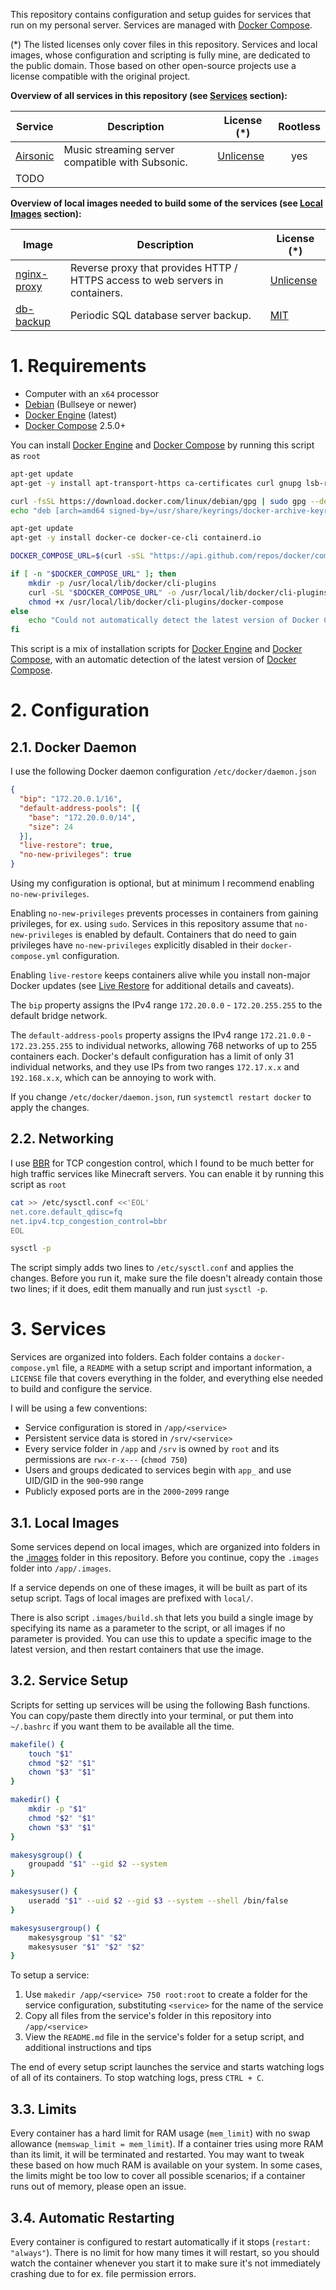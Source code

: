 This repository contains configuration and setup guides for services that run on my personal server. Services are managed with [Docker Compose](https://docs.docker.com/compose/).

(*) The listed licenses only cover files in this repository. Services and local images, whose configuration and scripting is fully mine, are dedicated to the public domain. Those based on other open-source projects use a license compatible with the original project.

**Overview of all services in this repository (see [Services](#3-services) section):**

| Service              | Description                                      | License (*)                   | Rootless |
|----------------------|--------------------------------------------------|-------------------------------|:--------:|
| [Airsonic](airsonic) | Music streaming server compatible with Subsonic. | [Unlicense](airsonic/LICENSE) |   yes    |
| TODO                 |                                                  |                               |          |

**Overview of local images needed to build some of the services (see [Local Images](#31-local-images) section):**

| Image                              | Description                                                                   | License (*)                              |
|------------------------------------|-------------------------------------------------------------------------------|------------------------------------------|
| [nginx-proxy](.images/nginx-proxy) | Reverse proxy that provides HTTP / HTTPS access to web servers in containers. | [Unlicense](.images/nginx-proxy/LICENSE) |
| [db-backup](.images/db-backup)     | Periodic SQL database server backup.                                          | [MIT](.images/db-backup/LICENSE)         |

# 1. Requirements

- Computer with an `x64` processor
- [Debian](https://www.debian.org/) (Bullseye or newer)
- [Docker Engine](https://docs.docker.com/engine/install/debian/) (latest)
- [Docker Compose](https://docs.docker.com/compose/install/) 2.5.0+

You can install [Docker Engine](https://docs.docker.com/engine/install/debian/) and [Docker Compose](https://docs.docker.com/compose/install/) by running this script as `root`

```bash
apt-get update
apt-get -y install apt-transport-https ca-certificates curl gnupg lsb-release

curl -fsSL https://download.docker.com/linux/debian/gpg | sudo gpg --dearmor -o /usr/share/keyrings/docker-archive-keyring.gpg
echo "deb [arch=amd64 signed-by=/usr/share/keyrings/docker-archive-keyring.gpg] https://download.docker.com/linux/debian $(lsb_release -cs) stable" | sudo tee /etc/apt/sources.list.d/docker.list > /dev/null

apt-get update
apt-get -y install docker-ce docker-ce-cli containerd.io

DOCKER_COMPOSE_URL=$(curl -sSL "https://api.github.com/repos/docker/compose/releases/latest" | grep -Eo "\"https://github.com/docker/compose/releases/download/(.*)/docker-compose-linux-x86_64\"" | sed -e 's|^"||' -e 's|"$||')

if [ -n "$DOCKER_COMPOSE_URL" ]; then
    mkdir -p /usr/local/lib/docker/cli-plugins
    curl -SL "$DOCKER_COMPOSE_URL" -o /usr/local/lib/docker/cli-plugins/docker-compose
    chmod +x /usr/local/lib/docker/cli-plugins/docker-compose
else
    echo "Could not automatically detect the latest version of Docker Compose!"
fi
```

This script is a mix of installation scripts for [Docker Engine](https://docs.docker.com/engine/install/debian/) and [Docker Compose](https://docs.docker.com/compose/install/), with an automatic detection of the latest version of [Docker Compose](https://docs.docker.com/compose/install/).

# 2. Configuration

## 2.1. Docker Daemon

I use the following Docker daemon configuration `/etc/docker/daemon.json`

```json
{
  "bip": "172.20.0.1/16",
  "default-address-pools": [{
    "base": "172.20.0.0/14",
    "size": 24
  }],
  "live-restore": true,
  "no-new-privileges": true
}
```

Using my configuration is optional, but at minimum I recommend enabling `no-new-privileges`.

Enabling `no-new-privileges` prevents processes in containers from gaining privileges, for ex. using `sudo`. Services in this repository assume that `no-new-privileges` is enabled by default. Containers that do need to gain privileges have `no-new-privileges` explicitly disabled in their `docker-compose.yml` configuration.

Enabling `live-restore` keeps containers alive while you install non-major Docker updates (see [Live Restore](https://docs.docker.com/config/containers/live-restore/) for additional details and caveats).

The `bip` property assigns the IPv4 range `172.20.0.0` - `172.20.255.255` to the default bridge network.

The `default-address-pools` property assigns the IPv4 range `172.21.0.0` - `172.23.255.255` to individual networks, allowing 768 networks of up to 255 containers each. Docker's default configuration has a limit of only 31 individual networks, and they use IPs from two ranges `172.17.x.x` and `192.168.x.x`, which can be annoying to work with.

If you change `/etc/docker/daemon.json`, run `systemctl restart docker` to apply the changes.

## 2.2. Networking

I use [BBR](https://github.com/google/bbr) for TCP congestion control, which I found to be much better for high traffic services like Minecraft servers. You can enable it by running this script as `root`

```bash
cat >> /etc/sysctl.conf <<'EOL'
net.core.default_qdisc=fq
net.ipv4.tcp_congestion_control=bbr
EOL

sysctl -p
```

The script simply adds two lines to `/etc/sysctl.conf` and applies the changes. Before you run it, make sure the file doesn't already contain those two lines; if it does, edit them manually and run just `sysctl -p`.

# 3. Services

Services are organized into folders. Each folder contains a `docker-compose.yml` file, a `README` with a setup script and important information, a `LICENSE` file that covers everything in the folder, and everything else needed to build and configure the service.

I will be using a few conventions:

- Service configuration is stored in `/app/<service>`
- Persistent service data is stored in `/srv/<service>`
- Every service folder in `/app` and `/srv` is owned by `root` and its permissions are `rwx-r-x---` (`chmod 750`)
- Users and groups dedicated to services begin with `app_` and use UID/GID in the `900`-`990` range
- Publicly exposed ports are in the `2000`-`2099` range

## 3.1. Local Images

Some services depend on local images, which are organized into folders in the [.images](.images) folder in this repository. Before you continue, copy the `.images` folder into `/app/.images`.

If a service depends on one of these images, it will be built as part of its setup script. Tags of local images are prefixed with `local/`.

There is also script `.images/build.sh` that lets you build a single image by specifying its name as a parameter to the script, or all images if no parameter is provided. You can use this to update a specific image to the latest version, and then restart containers that use the image.

## 3.2. Service Setup

Scripts for setting up services will be using the following Bash functions. You can copy/paste them directly into your terminal, or put them into `~/.bashrc` if you want them to be available all the time.

```bash
makefile() {
    touch "$1"
    chmod "$2" "$1"
    chown "$3" "$1"
}

makedir() {
    mkdir -p "$1"
    chmod "$2" "$1"
    chown "$3" "$1"
}

makesysgroup() {
    groupadd "$1" --gid $2 --system
}

makesysuser() {
    useradd "$1" --uid $2 --gid $3 --system --shell /bin/false
}

makesysusergroup() {
    makesysgroup "$1" "$2"
    makesysuser "$1" "$2" "$2"
}
```

To setup a service:

1. Use `makedir /app/<service> 750 root:root` to create a folder for the service configuration, substituting `<service>` for the name of the service
2. Copy all files from the service's folder in this repository into `/app/<service>`
3. View the `README.md` file in the service's folder for a setup script, and additional instructions and tips

The end of every setup script launches the service and starts watching logs of all of its containers. To stop watching logs, press `CTRL + C`.

## 3.3. Limits

Every container has a hard limit for RAM usage (`mem_limit`) with no swap allowance (`memswap_limit = mem_limit`). If a container tries using more RAM than its limit, it will be terminated and restarted. You may want to tweak these based on how much RAM is available on your system. In some cases, the limits might be too low to cover all possible scenarios; if a container runs out of memory, please open an issue.

## 3.4. Automatic Restarting

Every container is configured to restart automatically if it stops (`restart: "always"`). There is no limit for how many times it will restart, so you should watch the container whenever you start it to make sure it's not immediately crashing due to for ex. file permission errors.
